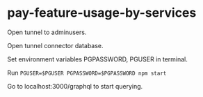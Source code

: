 # pay-feature-usage-by-services

Open tunnel to adminusers.

Open tunnel connector database.

Set environment variables PGPASSWORD, PGUSER in terminal.

Run `PGUSER=$PGUSER PGPASSWORD=$PGPASSWORD npm start`

Go to localhost:3000/graphql to start querying.